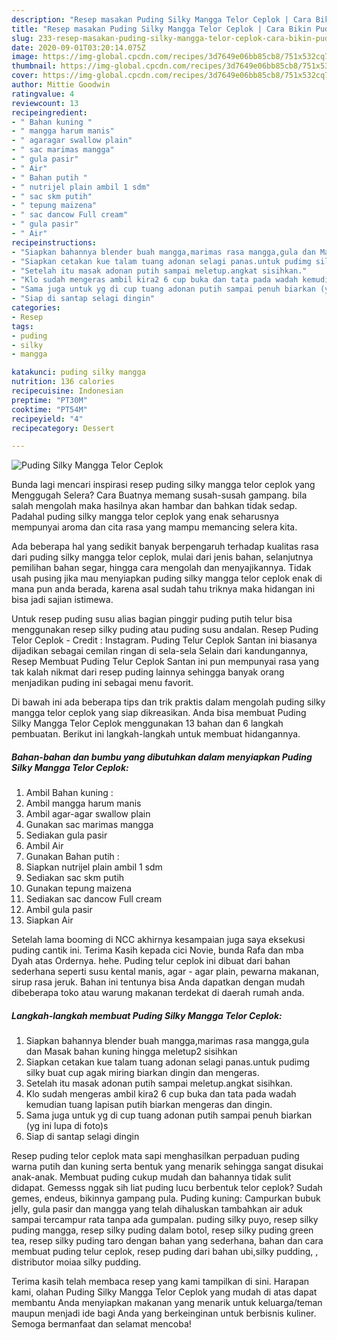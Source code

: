 ```yaml
---
description: "Resep masakan Puding Silky Mangga Telor Ceplok | Cara Bikin Puding Silky Mangga Telor Ceplok Yang Enak dan Simpel"
title: "Resep masakan Puding Silky Mangga Telor Ceplok | Cara Bikin Puding Silky Mangga Telor Ceplok Yang Enak dan Simpel"
slug: 233-resep-masakan-puding-silky-mangga-telor-ceplok-cara-bikin-puding-silky-mangga-telor-ceplok-yang-enak-dan-simpel
date: 2020-09-01T03:20:14.075Z
image: https://img-global.cpcdn.com/recipes/3d7649e06bb85cb8/751x532cq70/puding-silky-mangga-telor-ceplok-foto-resep-utama.jpg
thumbnail: https://img-global.cpcdn.com/recipes/3d7649e06bb85cb8/751x532cq70/puding-silky-mangga-telor-ceplok-foto-resep-utama.jpg
cover: https://img-global.cpcdn.com/recipes/3d7649e06bb85cb8/751x532cq70/puding-silky-mangga-telor-ceplok-foto-resep-utama.jpg
author: Mittie Goodwin
ratingvalue: 4
reviewcount: 13
recipeingredient:
- " Bahan kuning "
- " mangga harum manis"
- " agaragar swallow plain"
- " sac marimas mangga"
- " gula pasir"
- " Air"
- " Bahan putih "
- " nutrijel plain ambil 1 sdm"
- " sac skm putih"
- " tepung maizena"
- " sac dancow Full cream"
- " gula pasir"
- " Air"
recipeinstructions:
- "Siapkan bahannya blender buah mangga,marimas rasa mangga,gula dan Masak bahan kuning hingga meletup2 sisihkan"
- "Siapkan cetakan kue talam tuang adonan selagi panas.untuk pudimg silky buat cup agak miring biarkan dingin dan mengeras."
- "Setelah itu masak adonan putih sampai meletup.angkat sisihkan."
- "Klo sudah mengeras ambil kira2 6 cup buka dan tata pada wadah kemudian tuang lapisan putih biarkan mengeras dan dingin."
- "Sama juga untuk yg di cup tuang adonan putih sampai penuh biarkan (yg ini lupa di foto)s"
- "Siap di santap selagi dingin"
categories:
- Resep
tags:
- puding
- silky
- mangga

katakunci: puding silky mangga 
nutrition: 136 calories
recipecuisine: Indonesian
preptime: "PT30M"
cooktime: "PT54M"
recipeyield: "4"
recipecategory: Dessert

---
```



![Puding Silky Mangga Telor Ceplok](https://img-global.cpcdn.com/recipes/3d7649e06bb85cb8/751x532cq70/puding-silky-mangga-telor-ceplok-foto-resep-utama.jpg)

Bunda lagi mencari inspirasi resep puding silky mangga telor ceplok yang Menggugah Selera? Cara Buatnya memang susah-susah gampang. bila salah mengolah maka hasilnya akan hambar dan bahkan tidak sedap. Padahal puding silky mangga telor ceplok yang enak seharusnya mempunyai aroma dan cita rasa yang mampu memancing selera kita.

Ada beberapa hal yang sedikit banyak berpengaruh terhadap kualitas rasa dari puding silky mangga telor ceplok, mulai dari jenis bahan, selanjutnya pemilihan bahan segar, hingga cara mengolah dan menyajikannya. Tidak usah pusing jika mau menyiapkan puding silky mangga telor ceplok enak di mana pun anda berada, karena asal sudah tahu triknya maka hidangan ini bisa jadi sajian istimewa.

Untuk resep puding susu alias bagian pinggir puding putih telur bisa menggunakan resep silky puding atau puding susu andalan. Resep Puding Telor Ceplok - Credit : Instagram. Puding Telur Ceplok Santan ini biasanya dijadikan sebagai cemilan ringan di sela-sela Selain dari kandungannya, Resep Membuat Puding Telur Ceplok Santan ini pun mempunyai rasa yang tak kalah nikmat dari resep puding lainnya sehingga banyak orang menjadikan puding ini sebagai menu favorit.


Di bawah ini ada beberapa tips dan trik praktis dalam mengolah puding silky mangga telor ceplok yang siap dikreasikan. Anda bisa membuat Puding Silky Mangga Telor Ceplok menggunakan 13 bahan dan 6 langkah pembuatan. Berikut ini langkah-langkah untuk membuat hidangannya.

<!--inarticleads1-->

##### Bahan-bahan dan bumbu yang dibutuhkan dalam menyiapkan Puding Silky Mangga Telor Ceplok:

1. Ambil  Bahan kuning :
1. Ambil  mangga harum manis
1. Ambil  agar-agar swallow plain
1. Gunakan  sac marimas mangga
1. Sediakan  gula pasir
1. Ambil  Air
1. Gunakan  Bahan putih :
1. Siapkan  nutrijel plain ambil 1 sdm
1. Sediakan  sac skm putih
1. Gunakan  tepung maizena
1. Sediakan  sac dancow Full cream
1. Ambil  gula pasir
1. Siapkan  Air


Setelah lama booming di NCC akhirnya kesampaian juga saya eksekusi puding cantik ini. Terima Kasih kepada cici Novie, bunda Rafa dan mba Dyah atas Ordernya. hehe. Puding telur ceplok ini dibuat dari bahan sederhana seperti susu kental manis, agar - agar plain, pewarna makanan, sirup rasa jeruk. Bahan ini tentunya bisa Anda dapatkan dengan mudah dibeberapa toko atau warung makanan terdekat di daerah rumah anda. 

<!--inarticleads2-->

##### Langkah-langkah membuat Puding Silky Mangga Telor Ceplok:

1. Siapkan bahannya blender buah mangga,marimas rasa mangga,gula dan Masak bahan kuning hingga meletup2 sisihkan
1. Siapkan cetakan kue talam tuang adonan selagi panas.untuk pudimg silky buat cup agak miring biarkan dingin dan mengeras.
1. Setelah itu masak adonan putih sampai meletup.angkat sisihkan.
1. Klo sudah mengeras ambil kira2 6 cup buka dan tata pada wadah kemudian tuang lapisan putih biarkan mengeras dan dingin.
1. Sama juga untuk yg di cup tuang adonan putih sampai penuh biarkan (yg ini lupa di foto)s
1. Siap di santap selagi dingin


Resep puding telor ceplok mata sapi menghasilkan perpaduan puding warna putih dan kuning serta bentuk yang menarik sehingga sangat disukai anak-anak. Membuat puding cukup mudah dan bahannya tidak sulit didapat. Gemesss nggak sih liat puding lucu berbentuk telor ceplok? Sudah gemes, endeus, bikinnya gampang pula. Puding kuning: Campurkan bubuk jelly, gula pasir dan mangga yang telah dihaluskan tambahkan air aduk sampai tercampur rata tanpa ada gumpalan. puding silky puyo, resep silky puding mangga, resep silky puding dalam botol, resep silky puding green tea, resep silky puding taro dengan bahan yang sederhana, bahan dan cara membuat puding telur ceplok, resep puding dari bahan ubi,silky pudding, , distributor moiaa silky pudding. 

Terima kasih telah membaca resep yang kami tampilkan di sini. Harapan kami, olahan Puding Silky Mangga Telor Ceplok yang mudah di atas dapat membantu Anda menyiapkan makanan yang menarik untuk keluarga/teman maupun menjadi ide bagi Anda yang berkeinginan untuk berbisnis kuliner. Semoga bermanfaat dan selamat mencoba!
